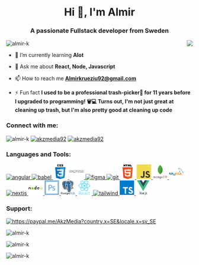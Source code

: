 


<h1 align="center">Hi 👋, I'm Almir</h1>
<h3 align="center">A passionate Fullstack developer from Sweden</h3>
<img align='right' widht='700' src='https://mir-s3-cdn-cf.behance.net/project_modules/max_1200/79731568097599.5b50bca477735.jpg
'

<p align="left"> <img src="https://user-images.githubusercontent.com/74038190/225813708-98b745f2-7d22-48cf-9150-083f1b00d6c9.gif" alt="almir-k" /> </p>

- 🌱 I’m currently learning **Alot**

- 💬 Ask me about **React, Node, Javascript**

- 📫 How to reach me **Almirkrueziu92@gmail.com**

- ⚡ Fun fact **I used to be a professional trash-picker🚛 for 11 years before I upgraded to programming! 🗑️💻 Turns out, I'm not just great at cleaning up trash, but I'm also pretty good at cleaning up code**

<h3 align="left">Connect with me:</h3>
<p align=https://www.linkedin.com/in/almir-k-a9226522b/" target="blank"><img align="center" src="https://raw.githubusercontent.com/rahuldkjain/github-profile-readme-generator/master/src/images/icons/Social/linked-in-alt.svg" alt="almir-k" height="30" width="40" /></a>
<a href="https://instagram.com/akzmedia92" target="blank"><img align="center" src="https://raw.githubusercontent.com/rahuldkjain/github-profile-readme-generator/master/src/images/icons/Social/instagram.svg" alt="akzmedia92" height="30" width="40" /></a>
<a href="https://www.youtube.com/@akzmedia92" target="blank"><img align="center" src="https://raw.githubusercontent.com/rahuldkjain/github-profile-readme-generator/master/src/images/icons/Social/youtube.svg" alt="akzmedia92" height="30" width="40" /></a>
</p>

<h3 align="left">Languages and Tools:</h3>
<p align="left"> <a href="https://angular.io" target="_blank" rel="noreferrer"> <img src="https://angular.io/assets/images/logos/angular/angular.svg" alt="angular" width="40" height="40"/> </a> <a href="https://babeljs.io/" target="_blank" rel="noreferrer"> <img src="https://www.vectorlogo.zone/logos/babeljs/babeljs-icon.svg" alt="babel" width="40" height="40"/> </a> <a href="https://www.w3schools.com/css/" target="_blank" rel="noreferrer"> <img src="https://raw.githubusercontent.com/devicons/devicon/master/icons/css3/css3-original-wordmark.svg" alt="css3" width="40" height="40"/> </a> <a href="https://expressjs.com" target="_blank" rel="noreferrer"> <img src="https://raw.githubusercontent.com/devicons/devicon/master/icons/express/express-original-wordmark.svg" alt="express" width="40" height="40"/> </a> <a href="https://www.figma.com/" target="_blank" rel="noreferrer"> <img src="https://www.vectorlogo.zone/logos/figma/figma-icon.svg" alt="figma" width="40" height="40"/> </a> <a href="https://git-scm.com/" target="_blank" rel="noreferrer"> <img src="https://www.vectorlogo.zone/logos/git-scm/git-scm-icon.svg" alt="git" width="40" height="40"/> </a> <a href="https://www.w3.org/html/" target="_blank" rel="noreferrer"> <img src="https://raw.githubusercontent.com/devicons/devicon/master/icons/html5/html5-original-wordmark.svg" alt="html5" width="40" height="40"/> </a> <a href="https://developer.mozilla.org/en-US/docs/Web/JavaScript" target="_blank" rel="noreferrer"> <img src="https://raw.githubusercontent.com/devicons/devicon/master/icons/javascript/javascript-original.svg" alt="javascript" width="40" height="40"/> </a> <a href="https://www.mongodb.com/" target="_blank" rel="noreferrer"> <img src="https://raw.githubusercontent.com/devicons/devicon/master/icons/mongodb/mongodb-original-wordmark.svg" alt="mongodb" width="40" height="40"/> </a> <a href="https://www.mysql.com/" target="_blank" rel="noreferrer"> <img src="https://raw.githubusercontent.com/devicons/devicon/master/icons/mysql/mysql-original-wordmark.svg" alt="mysql" width="40" height="40"/> </a> <a href="https://nextjs.org/" target="_blank" rel="noreferrer"> <img src="https://cdn.worldvectorlogo.com/logos/nextjs-2.svg" alt="nextjs" width="40" height="40"/> </a> <a href="https://nodejs.org" target="_blank" rel="noreferrer"> <img src="https://raw.githubusercontent.com/devicons/devicon/master/icons/nodejs/nodejs-original-wordmark.svg" alt="nodejs" width="40" height="40"/> </a> <a href="https://www.photoshop.com/en" target="_blank" rel="noreferrer"> <img src="https://raw.githubusercontent.com/devicons/devicon/master/icons/photoshop/photoshop-line.svg" alt="photoshop" width="40" height="40"/> </a> <a href="https://www.postgresql.org" target="_blank" rel="noreferrer"> <img src="https://raw.githubusercontent.com/devicons/devicon/master/icons/postgresql/postgresql-original-wordmark.svg" alt="postgresql" width="40" height="40"/> </a> <a href="https://reactjs.org/" target="_blank" rel="noreferrer"> <img src="https://raw.githubusercontent.com/devicons/devicon/master/icons/react/react-original-wordmark.svg" alt="react" width="40" height="40"/> </a> <a href="https://tailwindcss.com/" target="_blank" rel="noreferrer"> <img src="https://www.vectorlogo.zone/logos/tailwindcss/tailwindcss-icon.svg" alt="tailwind" width="40" height="40"/> </a> <a href="https://www.typescriptlang.org/" target="_blank" rel="noreferrer"> <img src="https://raw.githubusercontent.com/devicons/devicon/master/icons/typescript/typescript-original.svg" alt="typescript" width="40" height="40"/> </a> <a href="https://vuejs.org/" target="_blank" rel="noreferrer"> <img src="https://raw.githubusercontent.com/devicons/devicon/master/icons/vuejs/vuejs-original-wordmark.svg" alt="vuejs" width="40" height="40"/> </a> </p>

<h3 style="text-align: left;">Support:</h3>
<p style="text-align: left;">
  <a href="https://www.buymeacoffee.com/https://paypal.me/AkzMedia?country.x=SE&locale.x=sv_SE">
    <img src="https://cdn.buymeacoffee.com/buttons/v2/default-yellow.png" height="50" width="200" alt="https://paypal.me/AkzMedia?country.x=SE&locale.x=sv_SE" />
  </a>
</p>
<p style="text-align: left;">
  <img src="https://github-readme-stats.vercel.app/api/top-langs?username=almir-k&show_icons=true&locale=en&layout=compact" alt="almir-k" />
</p>
<p style="text-align: left;">
  <img src="https://github-readme-stats.vercel.app/api?username=almir-k&show_icons=true&locale=en" alt="almir-k" />
</p>
<p style="text-align: left;">
  <img src="https://github-readme-streak-stats.herokuapp.com/?user=almir-k&" alt="almir-k" />
</p>


